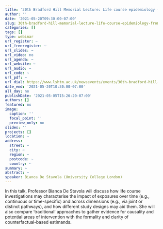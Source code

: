 ```yaml
---
title: '30th Bradford Hill Memorial Lecture: Life course epidemiology - from the Bradford Hill viewpoints to counterfactual comparisons'
author: ''
date: '2021-05-20T09:30:00-07:00'
slug: 30th-bradford-hill-memorial-lecture-life-course-epidemiology-from-the-bradford-hill-viewpoints-to-counterfactual-comparisons
categories: []
tags: []
type: webinar
url_register: ~
url_freeregister: ~
url_slides: ~
url_video: no
url_agenda: ~
url_website: ~
url_audio: ~
url_code: ~
url_pdf: ~
url_dial: https://www.lshtm.ac.uk/newsevents/events/30th-bradford-hill-memorial-lecture
date_end: '2021-05-20T10:30:00-07:00'
all_day: no
publishDate: '2021-05-05T15:26:20-07:00'
authors: []
featured: no
image:
  caption: ''
  focal_point: ''
  preview_only: no
slides: ''
projects: []
location: ~
address:
  street: ~
  city: ~
  region: ~
  postcode: ~
  country: ~
summary: ~
abstract: ~
speaker: Bianca De Stavola (University College London)
---
```

<!--more-->
In this talk, Professor Bianca De Stavola will discuss how life course investigations may characterise the impact of exposures over time (e.g., continuous or time-specific) and across dimensions (e.g., via joint or distinct pathways), and how different study designs may aid them. She will also compare ‘traditional’ approaches to gather evidence for causality and potential areas of intervention with the formality and clarity of counterfactual-based estimands. 